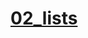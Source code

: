 # **[02_lists](https://colab.research.google.com/drive/1NjqEiG85K2vRgTmHPG64eunrV0HIBWW8#scrollTo=B3-pGC4onHWQ)**
